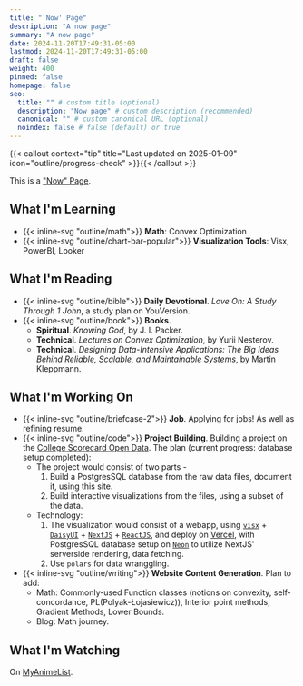 ```yaml
---
title: "'Now' Page"
description: "A now page"
summary: "A now page"
date: 2024-11-20T17:49:31-05:00
lastmod: 2024-11-20T17:49:31-05:00
draft: false
weight: 400
pinned: false
homepage: false
seo:
  title: "" # custom title (optional)
  description: "Now page" # custom description (recommended)
  canonical: "" # custom canonical URL (optional)
  noindex: false # false (default) or true
---
```


{{< callout context="tip" title="Last updated on 2025-01-09" icon="outline/progress-check" >}}{{< /callout >}}

This is a ["Now" Page](https://nownownow.com/about).

## What I'm Learning

- {{< inline-svg "outline/math">}} **Math**: Convex Optimization
- {{< inline-svg "outline/chart-bar-popular">}} **Visualization Tools**: Visx, PowerBI, Looker

## What I'm Reading

- {{< inline-svg "outline/bible">}} **Daily Devotional**. *Love On: A Study Through 1 John*, a study plan on YouVersion.
- {{< inline-svg "outline/book">}} **Books**.
    - **Spiritual**. *Knowing God*, by J. I. Packer.
    - **Technical**. *Lectures on Convex Optimization*, by Yurii Nesterov.
    - **Technical**. *Designing Data-Intensive Applications: The Big Ideas Behind Reliable, Scalable, and Maintainable Systems*, by Martin Kleppmann.

## What I'm Working On

- {{< inline-svg "outline/briefcase-2">}} **Job**. Applying for jobs! As well as refining resume.
- {{< inline-svg "outline/code">}} **Project Building**. Building a project on the [College Scorecard Open Data](https://collegescorecard.ed.gov/data/). The plan (current progress: database setup completed):
    - The project would consist of two parts -
        1. Build a PostgresSQL database from the raw data files, document it, using this site.
        2. Build interactive visualizations from the files, using a subset of the data.
    - Technology:
        1. The visualization would consist of a webapp, using [`visx`](https://airbnb.io/visx/) + [`DaisyUI`](https://daisyui.com/) + [`NextJS`](https://nextjs.org/) + [`ReactJS`](https://react.dev/), and deploy on [Vercel](https://vercel.com/), with PostgresSQL database setup on [`Neon`](https://neon.tech) to utilize NextJS' serverside rendering, data fetching.
        2. Use `polars` for data wranggling.
- {{< inline-svg "outline/writing">}} **Website Content Generation**. Plan to add:
    - Math: Commonly-used Function classes (notions on convexity, self-concordance, PL(Polyak-Łojasiewicz)), Interior point methods, Gradient Methods, Lower Bounds.
    - Blog: Math journey.

## What I'm Watching

On [MyAnimeList](https://myanimelist.net/animelist/Cabbage_Cat?status=1).
